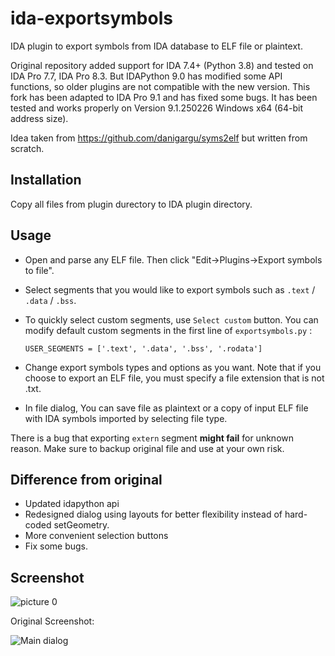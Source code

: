 # ida-exportsymbols

IDA plugin to export symbols from IDA database to ELF file or plaintext.

Original repository added support for IDA 7.4+ (Python 3.8) and tested on IDA Pro 7.7, IDA Pro 8.3. But IDAPython 9.0 has modified some API functions, so older plugins are not compatible with the new version. This fork has been adapted to IDA Pro 9.1 and has fixed some bugs. It has been tested and works properly on Version 9.1.250226 Windows x64 (64-bit address size).

Idea taken from https://github.com/danigargu/syms2elf but written from scratch.

## Installation

Copy all files from plugin durectory to IDA plugin directory.

## Usage

- Open and parse any ELF file. Then click "Edit->Plugins->Export symbols to file".

- Select segments that you would like to export symbols such as `.text` / `.data` / `.bss`. 

- To quickly select custom segments, use `Select custom` button. You can modify default custom segments in the first line of `exportsymbols.py` :

    ```
    USER_SEGMENTS = ['.text', '.data', '.bss', '.rodata']
    ```

- Change export symbols types and options as you want. Note that if you choose to export an ELF file, you must specify a file extension that is not .txt.

- In file dialog, You can save file as plaintext or a copy of input ELF file with IDA symbols imported by selecting file type.

There is a bug that exporting `extern` segment **might fail** for unknown reason. Make sure to 
backup original file and use at your own risk.


## Difference from original

- Updated idapython api
- Redesigned dialog using layouts for better flexibility instead of hard-coded setGeometry.
- More convenient selection buttons
- Fix some bugs.

## Screenshot

![picture 0](/img/fork_main.png)  

Original Screenshot:

![Main dialog](/img/main.png)
